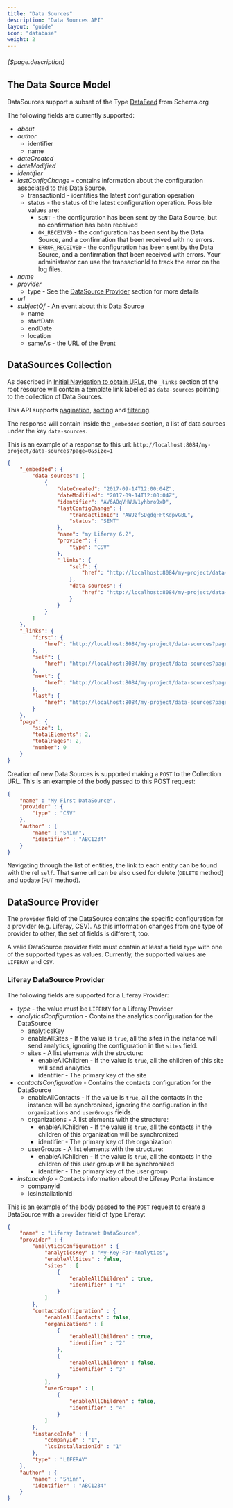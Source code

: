 ```yaml
---
title: "Data Sources"
description: "Data Sources API"
layout: "guide"
icon: "database"
weight: 2
---
```


###### {$page.description}

<article id="1">

## The Data Source Model

DataSources support a subset of the Type [DataFeed](http://schema.org/DataFeed) from Schema.org

The following fields are currently supported:
* *about*
* *author*
  * identifier
  * name
* *dateCreated*
* *dateModified*
* *identifier*
* *lastConfigChange* - contains information about the configuration associated to this Data Source.
  * transactionId - identifies the latest configuration operation
  * status - the status of the latest configuration operation. Possible values are:
    * `SENT` - the configuration has been sent by the Data Source, but no confirmation has been received
    * `OK_RECEIVED` - the configuration has been sent by the Data Source, and a confirmation that been received with no errors.
    * `ERROR_RECEIVED` - the configuration has been sent by the Data Source, and a confirmation that been received with errors. 
    Your administrator can use the transactionId to track the error on the log files.
* *name*
* *provider*
  * type - See the [DataSource Provider](#provider) section for more details 
* *url*
* *subjectOf* - An event about this Data Source
  * name
  * startDate
  * endDate
  * location
  * sameAs - the URL of the Event

</article>


<article id="2">

## DataSources Collection

As described in [Initial Navigation to obtain URLs](/docs/general#navigation),
the `_links` section of the root resource will contain a template link labelled as `data-sources` pointing to the
collection of Data Sources.

This API supports [pagination](/docs/general#pagination), [sorting](/docs/general#sorting) and [filtering](/docs/general#filtering).

The response will contain inside the `_embedded` section, a list of data sources
under the key `data-sources`.

This is an example of a response to this url: `http://localhost:8084/my-project/data-sources?page=0&size=1`

```json
{
    "_embedded": {
        "data-sources": [
            {
                "dateCreated": "2017-09-14T12:00:04Z",
                "dateModified": "2017-09-14T12:00:04Z",
                "identifier": "AV6AQqVHWUV1yhbro9xD",
                "lastConfigChange": {
                    "transactionId": "AWJzfSDgdgFFtKdpvGBL",
                    "status": "SENT"
                },
                "name": "my Liferay 6.2",
                "provider": {
                    "type": "CSV"
                },
                "_links": {
                    "self": {
                        "href": "http://localhost:8084/my-project/data-sources/AV6AQqVHWUV1yhbro9xD"
                    },
                    "data-sources": {
                        "href": "http://localhost:8084/my-project/data-sources"
                    }
                }
            }
        ]
    },
    "_links": {
        "first": {
            "href": "http://localhost:8084/my-project/data-sources?page=0&size=1"
        },
        "self": {
            "href": "http://localhost:8084/my-project/data-sources?page=0&size=1"
        },
        "next": {
            "href": "http://localhost:8084/my-project/data-sources?page=1&size=1"
        },
        "last": {
            "href": "http://localhost:8084/my-project/data-sources?page=1&size=1"
        }
    },
    "page": {
        "size": 1,
        "totalElements": 2,
        "totalPages": 2,
        "number": 0
    }
}
```

Creation of new Data Sources is supported making a `POST` to the Collection URL. This is
an example of the body passed to this POST request: 

```json
{
    "name" : "My First DataSource",
    "provider" : {
        "type" : "CSV"
    },
    "author" : {
        "name" : "Shinn",
        "identifier" : "ABC1234"
    }
}
```

Navigating through the list of entities, the link to each entity can be found with the rel `self`. 
That same url can be also used for delete (`DELETE` method) and update (`PUT` method).

</article>

<article id="provider">

## DataSource Provider 

The `provider` field of the DataSource contains the specific configuration for a provider (e.g. Liferay, CSV). 
As this information changes from one type of provider to other, the set of fields is different, too. 

A valid DataSource provider field must contain at least a field `type` with one of the supported types as values.
Currently, the supported values are `LIFERAY` and `CSV`. 

### Liferay DataSource Provider

The following fields are supported for a Liferay Provider:
* *type* - the value must be `LIFERAY` for a Liferay Provider
* *analyticsConfiguration* - Contains the analytics configuration for the DataSource
  * analyticsKey
  * enableAllSites - If the value is `true`, all the sites in the instance will send analytics, ignoring the configuration in the `sites` field.
  * sites - A list elements with the structure:
    * enableAllChildren - If the value is `true`, all the children of this site will send analytics
    * identifier - The primary key of the site
* *contactsConfiguration* - Contains the contacts configuration for the DataSource
  * enableAllContacts - If the value is `true`, all the contacts in the instance will be synchronized, ignoring the configuration in the `organizations` and `userGroups` fields.
  * organizations - A list elements with the structure:
    * enableAllChildren - If the value is `true`, all the contacts in the children of this organization will be synchronized
    * identifier - The primary key of the organization
  * userGroups - A list elements with the structure:
    * enableAllChildren - If the value is `true`, all the contacts in the children of this user group will be synchronized
    * identifier - The primary key of the user group  
* *instanceInfo* - Contacts information about the Liferay Portal instance
  * companyId
  * lcsInstallationId


This is an example of the body passed  to the `POST` request to create a DataSource with a `provider` field of type 
Liferay:

```json
{
    "name" : "Liferay Intranet DataSource",
    "provider" : {
        "analyticsConfiguration" : {
            "analyticsKey" : "My-Key-For-Analytics",
            "enableAllSites" : false,
            "sites" : [
                {
                    "enableAllChildren" : true,
                    "identifier" : "1"
                }
            ]
        },
        "contactsConfiguration" : {
            "enableAllContacts" : false,
            "organizations" : [
                {
                    "enableAllChildren" : true,
                    "identifier" : "2"
                },
                {
                    "enableAllChildren" : false,
                    "identifier" : "3"
                }
            ],
            "userGroups" : [
                {
                    "enableAllChildren" : false,
                    "identifier" : "4"
                }
            ]
        },
        "instanceInfo" : {
            "companyId" : "1",
            "lcsInstallationId" : "1"
        },
        "type" : "LIFERAY"
    },
    "author" : {
        "name" : "Shinn",
        "identifier" : "ABC1234"
    }
}
``` 

</article>
